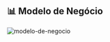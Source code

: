## 📊 Modelo de Negócio
![modelo-de-negocio](https://github.com/user-attachments/assets/d2710c65-b1b1-4337-b43e-8c41cfa3f785)
